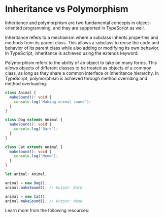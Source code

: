 # Inheritance vs Polymorphism

Inheritance and polymorphism are two fundamental concepts in object-oriented programming, and they are supported in TypeScript as well.

Inheritance refers to a mechanism where a subclass inherits properties and methods from its parent class. This allows a subclass to reuse the code and behavior of its parent class while also adding or modifying its own behavior. In TypeScript, inheritance is achieved using the extends keyword.

Polymorphism refers to the ability of an object to take on many forms. This allows objects of different classes to be treated as objects of a common class, as long as they share a common interface or inheritance hierarchy. In TypeScript, polymorphism is achieved through method overriding and method overloading.

```typescript
class Animal {
  makeSound(): void {
    console.log('Making animal sound');
  }
}

class Dog extends Animal {
  makeSound(): void {
    console.log('Bark');
  }
}

class Cat extends Animal {
  makeSound(): void {
    console.log('Meow');
  }
}

let animal: Animal;

animal = new Dog();
animal.makeSound(); // Output: Bark

animal = new Cat();
animal.makeSound(); // Output: Meow
```

Learn more from the following resources: